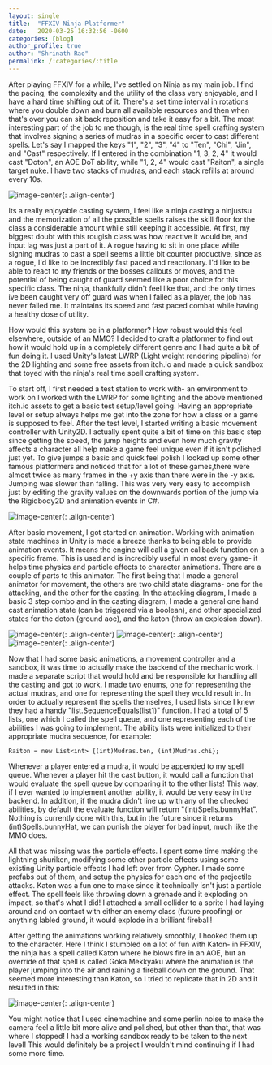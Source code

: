 ```yaml
---
layout: single
title:  "FFXIV Ninja Platformer"
date:   2020-03-25 16:32:56 -0600
categories: [blog] 
author_profile: true
author: "Shrinath Rao"
permalink: /:categories/:title
---
```


After playing FFXIV for a while, I've settled on Ninja as my main job. I find the pacing, the complexity and the utility of the class very enjoyable, and I have a hard time shifting out of it. There's a set time interval in rotations where you double down and burn all available resources and then when that's over you can sit back reposition and take it easy for a bit. The most interesting part of the job to me though, is the real time spell crafting system that involves signing a series of mudras in a specific order to cast different spells. Let's say I mapped the keys "1", "2", "3", "4" to "Ten", "Chi", "Jin", and "Cast" respectively. If I entered in the combination "1, 3, 2, 4" it would cast "Doton", an AOE DoT ability, while "1, 2, 4" would cast "Raiton", a single target nuke. I have two stacks of mudras, and each stack refills at around every 10s.

![image-center](../_img/Ninja/FFXIVNinjaCasting.gif){: .align-center}

Its a really enjoyable casting system, I feel like a ninja casting a ninjustsu and the memorization of all the possible spells raises the skill floor for the class a considerable amount while still keeping it accessible. At first, my biggest doubt with this rougish class was how reactive it would be, and input lag was just a part of it. A rogue having to sit in one place while signing mudras to cast a spell seems a little bit counter productive, since as a rogue, I'd like to be incredibly fast paced and reactionary. I'd like to be able to react to my friends or the bosses callouts or moves, and the potential of being caught of guard seemed like a poor choice for this specific class. The ninja, thankfully didn't feel like that, and the only times ive been caught very off guard was when I failed as a player, the job has never failed me. It maintains its speed and fast paced combat while having a healthy dose of utility. 

How would this system be in a platformer? How robust would this feel elsewhere, outside of an MMO? I decided to craft a platformer to find out how it would hold up in a completely different genre and I had quite a bit of fun doing it. I used Unity's latest LWRP (Light weight rendering pipeline) for the 2D lighting and some free assets from itch.io and made a quick sandbox that toyed with the ninja's real time spell crafting system.

To start off, I first needed a test station to work with- an environment to work on I worked with the LWRP for some lighting and the above mentioned itch.io assets to get a basic test setup/level going. Having an appropriate level or setup always helps me get into the zone for how a class or a game is supposed to feel. After the test level, I started writing a basic movement controller with Unity2D. I actually spent quite a bit of time on this basic step since getting the speed, the jump heights and even how much gravity affects a character all help make a game feel unique even if it isn't polished just yet. To give jumps a basic and quick feel polish I looked up some other famous platformers and noticed that for a lot of these games,there were almost twice as many frames in the +y axis than there were in the -y axis. Jumping was slower than falling. This was very very easy to accomplish just by editing the gravity values on the downwards portion of the jump via the Rigidbody2D and animation events in C#.

![image-center](../_img/Ninja/Background.PNG){: .align-center}

After basic movement, I got started on animation. Working with animation state machines in Unity is made a breeze thanks to being able to provide animation events. It means the engine will call a given callback function on a specific frame. This is used and is incredibly useful in most every game- it helps time physics and particle effects to character animations. There are a couple of parts to this animator. The first being that I made a general animator for movement, the others are two child state diagrams- one for the attacking, and the other for the casting. In the attacking diagram, I made a basic 3 step combo and in the casting diagram, I made a general one hand cast animation state (can be triggered via a boolean), and other specialized states for the doton (ground aoe), and the katon (throw an explosion down).

![image-center](../_img/Ninja/animatorBase.PNG){: .align-center}
![image-center](../_img/Ninja/animatorAttacking.PNG){: .align-center}
![image-center](../_img/Ninja/animatorCasting.PNG){: .align-center}

Now that I had some basic animations, a movement controller and a sandbox, it was time to actually make the backend of the mechanic work. I made a separate script that would hold and be responsible for handling all the casting and got to work. I made two enums, one for representing the actual mudras, and one for representing the spell they would result in. In order to actually represent the spells themselves, I used lists since I knew they had a handy "list.SequenceEquals(list1)" function. I had a total of 5 lists, one which I called the spell queue, and one representing each of the abilities I was going to implement. The ability lists were initialized to their appropriate mudra sequence, for example: 

```
Raiton = new List<int> {(int)Mudras.ten, (int)Mudras.chi};
```

Whenever a player entered a mudra, it would be appended to my spell queue. Whenever a player hit the cast button, it would call a function that would evaluate the spell queue by comparing it to the other lists! This way, if I ever wanted to implement another ability, it would be very easy in the backend. In addition, if the mudra didn't line up with any of the checked abilities, by default the evaluate function will return  "(int)Spells.bunnyHat". Nothing is currently done with this, but in the future since it returns (int)Spells.bunnyHat, we can punish the player for bad input, much like the MMO does.

All that was missing was the particle effects. I spent some time making the lightning shuriken, modifying some other particle effects using some existing Unity particle effects I had left over from Cypher. I made some prefabs out of them, and setup the physics for each one of the projectile attacks. Katon was a fun one to make since it technically isn't just a particle effect. The spell feels like throwing down a grenade and it exploding on impact, so that's what I did! I attached a small collider to a sprite I had laying around and on contact with either an enemy class (future proofing) or anything labled ground, it would explode in a brilliant fireball! 

After getting the animations working relatively smoothly, I hooked them up to the character. Here I think I stumbled on a lot of fun with Katon- in FFXIV, the ninja has a spell called Katon where he blows fire in an AOE, but an override of that spell is called Goka Mekkyaku where the animation is the player jumping into the air and raining a fireball down on the ground. That seemed more interesting than Katon, so I tried to replicate that in 2D and it resulted in this:


![image-center](../_img/Ninja/katon.gif){: .align-center}


You might notice that I used cinemachine and some perlin noise to make the camera feel a little bit more alive and polished, but other than that, that was where I stopped! I had a working sandbox ready to be taken to the next level! This would definitely be a project I wouldn't mind continuing if I had some more time. 

